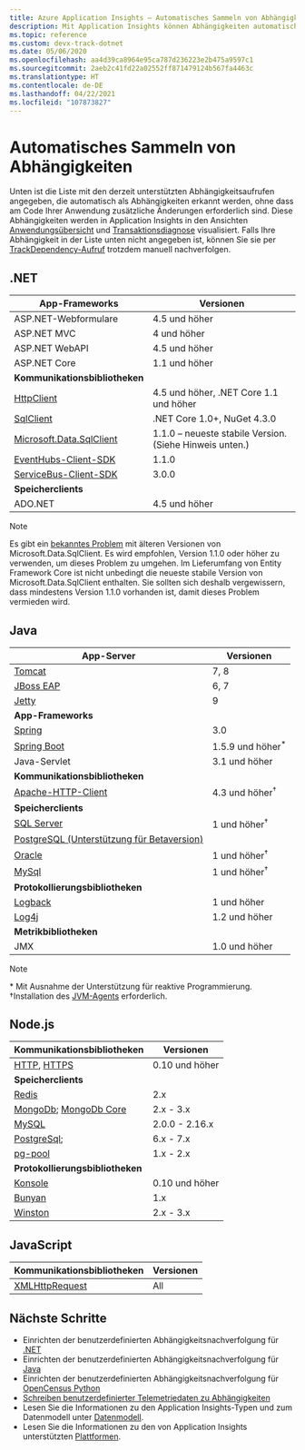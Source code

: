 ```yaml
---
title: Azure Application Insights – Automatisches Sammeln von Abhängigkeiten | Microsoft-Dokumentation
description: Mit Application Insights können Abhängigkeiten automatisch gesammelt und visualisiert werden.
ms.topic: reference
ms.custom: devx-track-dotnet
ms.date: 05/06/2020
ms.openlocfilehash: aa4d39ca8964e95ca787d236223e2b475a9597c1
ms.sourcegitcommit: 2aeb2c41fd22a02552ff871479124b567fa4463c
ms.translationtype: HT
ms.contentlocale: de-DE
ms.lasthandoff: 04/22/2021
ms.locfileid: "107873827"
---
```

# <a name="dependency-auto-collection"></a>Automatisches Sammeln von Abhängigkeiten

Unten ist die Liste mit den derzeit unterstützten Abhängigkeitsaufrufen angegeben, die automatisch als Abhängigkeiten erkannt werden, ohne dass am Code Ihrer Anwendung zusätzliche Änderungen erforderlich sind. Diese Abhängigkeiten werden in Application Insights in den Ansichten [Anwendungsübersicht](./app-map.md) und [Transaktionsdiagnose](./transaction-diagnostics.md) visualisiert. Falls Ihre Abhängigkeit in der Liste unten nicht angegeben ist, können Sie sie per [TrackDependency-Aufruf](./api-custom-events-metrics.md#trackdependency) trotzdem manuell nachverfolgen.

## <a name="net"></a>.NET

| App-Frameworks| Versionen |
| ------------------------|----------|
| ASP.NET-Webformulare | 4.5 und höher |
| ASP.NET MVC | 4 und höher |
| ASP.NET WebAPI | 4.5 und höher |
| ASP.NET Core | 1.1 und höher |
| <b>Kommunikationsbibliotheken</b> |
| [HttpClient](https://dotnet.microsoft.com) | 4.5 und höher, .NET Core 1.1 und höher |
| [SqlClient](https://www.nuget.org/packages/System.Data.SqlClient) | .NET Core 1.0+, NuGet 4.3.0 |
| [Microsoft.Data.SqlClient](https://www.nuget.org/packages/Microsoft.Data.SqlClient/1.1.2)| 1.1.0 – neueste stabile Version. (Siehe Hinweis unten.)
| [EventHubs-Client-SDK](https://www.nuget.org/packages/Microsoft.Azure.EventHubs) | 1.1.0 |
| [ServiceBus-Client-SDK](https://www.nuget.org/packages/Microsoft.Azure.ServiceBus) | 3.0.0 |
| <b>Speicherclients</b>|  |
| ADO.NET | 4.5 und höher |

> [!NOTE]
> Es gibt ein [bekanntes Problem](https://github.com/microsoft/ApplicationInsights-dotnet/issues/1347) mit älteren Versionen von Microsoft.Data.SqlClient. Es wird empfohlen, Version 1.1.0 oder höher zu verwenden, um dieses Problem zu umgehen. Im Lieferumfang von Entity Framework Core ist nicht unbedingt die neueste stabile Version von Microsoft.Data.SqlClient enthalten. Sie sollten sich deshalb vergewissern, dass mindestens Version 1.1.0 vorhanden ist, damit dieses Problem vermieden wird.   


## <a name="java"></a>Java
| App-Server | Versionen |
|-------------|----------|
| [Tomcat](https://tomcat.apache.org/) | 7, 8 | 
| [JBoss EAP](https://developers.redhat.com/products/eap/download/) | 6, 7 |
| [Jetty](https://www.eclipse.org/jetty/) | 9 |
| <b>App-Frameworks</b> |  |
| [Spring](https://spring.io/) | 3.0 |
| [Spring Boot](https://spring.io/projects/spring-boot) | 1.5.9 und höher<sup>*</sup> |
| Java-Servlet | 3.1 und höher |
| <b>Kommunikationsbibliotheken</b> |  |
| [Apache-HTTP-Client](https://mvnrepository.com/artifact/org.apache.httpcomponents/httpclient) | 4.3 und höher<sup>†</sup> |
| <b>Speicherclients</b> | |
| [SQL Server]( https://mvnrepository.com/artifact/com.microsoft.sqlserver/mssql-jdbc) | 1 und höher<sup>†</sup> |
| [PostgreSQL (Unterstützung für Betaversion)](https://github.com/Microsoft/ApplicationInsights-Java/blob/master/CHANGELOG.md#version-240-beta) | |
| [Oracle]( https://www.oracle.com/technetwork/database/application-development/jdbc/downloads/index.html) | 1 und höher<sup>†</sup> |
| [MySql]( https://mvnrepository.com/artifact/mysql/mysql-connector-java) | 1 und höher<sup>†</sup> |
| <b>Protokollierungsbibliotheken</b> | |
| [Logback](https://logback.qos.ch/) | 1 und höher |
| [Log4j](https://logging.apache.org/log4j/) | 1.2 und höher |
| <b>Metrikbibliotheken</b> |  |
| JMX | 1.0 und höher |

> [!NOTE]
> \* Mit Ausnahme der Unterstützung für reaktive Programmierung.
> <br>†Installation des [JVM-Agents](./java-agent.md#install-the-application-insights-agent-for-java) erforderlich.

## <a name="nodejs"></a>Node.js

| Kommunikationsbibliotheken | Versionen |
| ------------------------|----------|
| [HTTP](https://nodejs.org/api/http.html), [HTTPS](https://nodejs.org/api/https.html) | 0.10 und höher |
| <b>Speicherclients</b> | |
| [Redis](https://www.npmjs.com/package/redis) | 2.x |
| [MongoDb](https://www.npmjs.com/package/mongodb); [MongoDb Core](https://www.npmjs.com/package/mongodb-core) | 2.x - 3.x |
| [MySQL](https://www.npmjs.com/package/mysql) | 2.0.0 - 2.16.x |
| [PostgreSql](https://www.npmjs.com/package/pg); | 6.x - 7.x |
| [pg-pool](https://www.npmjs.com/package/pg-pool) | 1.x - 2.x |
| <b>Protokollierungsbibliotheken</b> | |
| [Konsole](https://nodejs.org/api/console.html) | 0.10 und höher |
| [Bunyan](https://www.npmjs.com/package/bunyan) | 1.x |
| [Winston](https://www.npmjs.com/package/winston) | 2.x - 3.x |

## <a name="javascript"></a>JavaScript

| Kommunikationsbibliotheken | Versionen |
| ------------------------|----------|
| [XMLHttpRequest](https://developer.mozilla.org/docs/Web/API/XMLHttpRequest) | All |

## <a name="next-steps"></a>Nächste Schritte

- Einrichten der benutzerdefinierten Abhängigkeitsnachverfolgung für [.NET](./asp-net-dependencies.md)
- Einrichten der benutzerdefinierten Abhängigkeitsnachverfolgung für [Java](./java-agent.md)
- Einrichten der benutzerdefinierten Abhängigkeitsnachverfolgung für [OpenCensus Python](./opencensus-python-dependency.md)
- [Schreiben benutzerdefinierter Telemetriedaten zu Abhängigkeiten](./api-custom-events-metrics.md#trackdependency)
- Lesen Sie die Informationen zu den Application Insights-Typen und zum Datenmodell unter [Datenmodell](./data-model.md).
- Lesen Sie die Informationen zu den von Application Insights unterstützten [Plattformen](./platforms.md).

